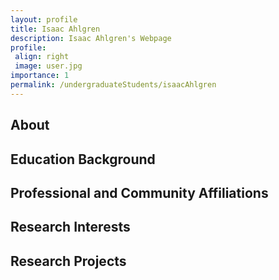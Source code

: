 ```yaml
---
layout: profile
title: Isaac Ahlgren
description: Isaac Ahlgren's Webpage
profile:
 align: right
 image: user.jpg
importance: 1
permalink: /undergraduateStudents/isaacAhlgren
---
```


## About

## Education Background

## Professional and Community Affiliations

## Research Interests

## Research Projects
